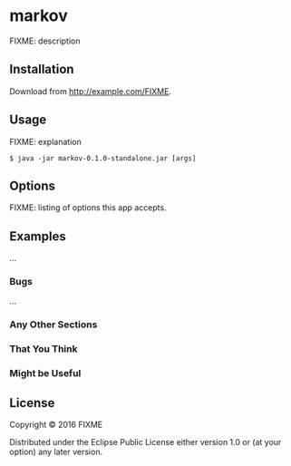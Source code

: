 # markov

FIXME: description

## Installation

Download from http://example.com/FIXME.

## Usage

FIXME: explanation

    $ java -jar markov-0.1.0-standalone.jar [args]

## Options

FIXME: listing of options this app accepts.

## Examples

...

### Bugs

...

### Any Other Sections
### That You Think
### Might be Useful

## License

Copyright © 2016 FIXME

Distributed under the Eclipse Public License either version 1.0 or (at
your option) any later version.
